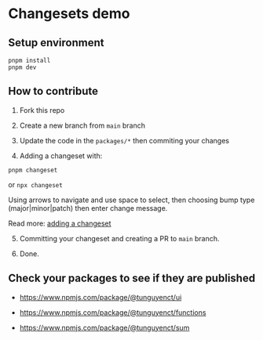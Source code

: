 # Changesets demo

## Setup environment

```
pnpm install
pnpm dev
```

## How to contribute

1. Fork this repo

2. Create a new branch from `main` branch

3. Update the code in the `packages/*` then commiting your changes


4. Adding a changeset with:

```
pnpm changeset
```

or `npx changeset`

Using arrows to navigate and use space to select, then choosing bump type (major|minor|patch) then enter change message.

Read more: [adding a changeset](https://github.com/changesets/changesets/blob/main/docs/adding-a-changeset.md)

5. Committing your changeset and creating a PR to `main` branch.

6. Done.

## Check your packages to see if they are published

- https://www.npmjs.com/package/@tunguyenct/ui

- https://www.npmjs.com/package/@tunguyenct/functions

- https://www.npmjs.com/package/@tunguyenct/sum
